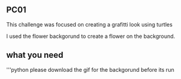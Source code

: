 ## PC01

This challenge was focused on creating a grafitti look using turtles


I used the flower backgorund to create a flower on the background.

## what you need

'''python 
please download the gif for the backgorund before its run 
